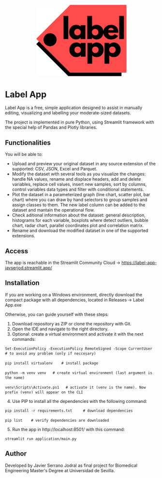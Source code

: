 <p align="center">
    <img src="application/assets/logo-label-app-transp.png" alt="Label App Logo" width="300"/>
</p>

# Label App
Label App is a free, simple application designed to assist in manually editing, visualizing and labelling your moderate-sized datasets.

The project is implemented in pure Python, using Streamlit framework with the special help of Pandas and Plotly libraries.

## Functionalities
You will be able to:
- Upload and preview your original dataset in any source extension of the supported: CSV, JSON, Excel and Parquet.
- Modify the dataset with several tools as you visualize the changes: handle NA values, rename and displace headers, add and delete variables, replace cell values, insert new samples, sort by columns, control variables data types and filter with conditional statements.
- Plot the dataset in a parameterized graph (line chart, scatter plot, bar chart) where you can draw by hand selectors to group samples and assign classes to them. The new label column can be added to the dataset and mantain the operational flow.
- Check aditional information about the dataset: general description, histograms for each variable, boxplots where detect outliers, bubble chart, radar chart, parallel coordinates plot and correlation matrix.
- Rename and download the modified dataset in one of the supported extensions.

## Access
The app is reachable in the Streamlit Community Cloud -> https://label-app-javserjod.streamlit.app/

## Installation
If you are working on a Windows environment, directly download the compact package with all dependencies, located in Releases -> Label App.exe

Otherwise, you can guide yourself with these steps:
1. Download repository as ZIP or clone the repository with Git.
2. Open the IDE and navigate to the right directory.
3. Optional: create a virtual environment and activate it with the next commands:
```
Set-ExecutionPolicy -ExecutionPolicy RemoteSigned -Scope CurrentUser     # to avoid any problem (only if neccesary)

pip install virtualenv    # install package

python -m venv venv   # create virtual environment (last argument is the name)

venv\Scripts\Activate.ps1   # activate it (venv is the name). Now prefix (venv) will appear on the CLI
```
4. Use PIP to install all the dependencies with the following command:
```
pip install -r requirements.txt     # download dependencies

pip list    # verify dependencies are downloaded
```
5. Run the app in http://localhost:8501/ with this command:
```
streamlit run application/main.py
```

## Author
Developed by Javier Serrano Jodral as final project for Biomedical Engineering Master's Degree at Universidad de Sevilla.
